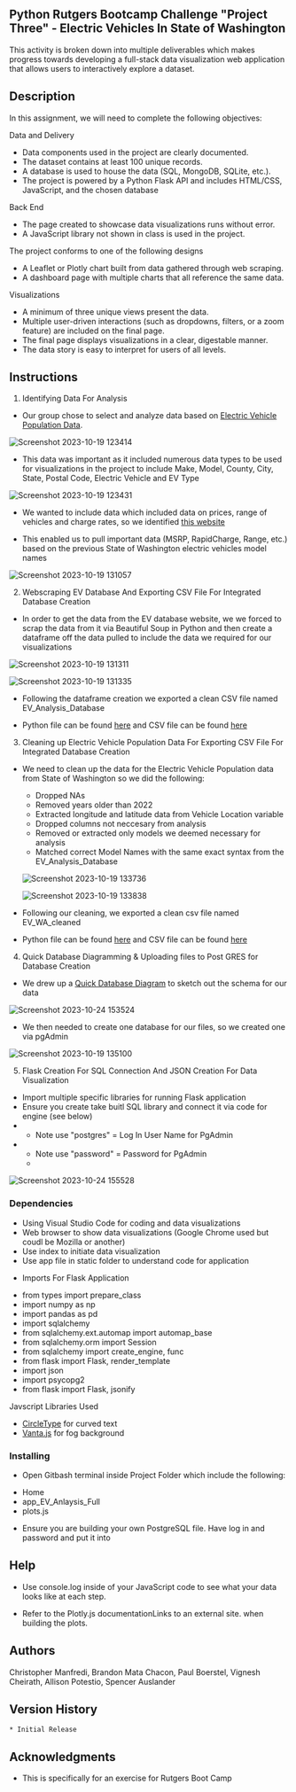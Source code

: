 ## Python Rutgers Bootcamp Challenge "Project Three"  - Electric Vehicles In State of Washington

This activity is broken down into multiple deliverables which makes progress towards developing a full-stack data visualization web application that allows users to interactively explore a dataset.

## Description

In this assignment, we will need to complete the following objectives: 

Data and Delivery 

* Data components used in the project are clearly documented. 
* The dataset contains at least 100 unique records. 
* A database is used to house the data (SQL, MongoDB, SQLite, etc.). 
* The project is powered by a Python Flask API and includes HTML/CSS, JavaScript, and the chosen database
  
Back End 

* The page created to showcase data visualizations runs without error. 
* A JavaScript library not shown in class is used in the project. 

The project conforms to one of the following designs

* A Leaflet or Plotly chart built from data gathered through web scraping.
* A dashboard page with multiple charts that all reference the same data.
  
Visualizations 

* A minimum of three unique views present the data. 
* Multiple user-driven interactions (such as dropdowns, filters, or a zoom feature) are included on the final page. 
* The final page displays visualizations in a clear, digestable manner. 
* The data story is easy to interpret for users of all levels.
  
## Instructions

1. Identifying Data For Analysis

* Our group chose to select and analyze data based on  [Electric Vehicle Population Data](https://data.wa.gov/Transportation/Electric-Vehicle-Population-Data/f6w7-q2d2).

![Screenshot 2023-10-19 123414](https://github.com/Connextstrategy/Electric-Vehicles-In-Washington-State/assets/18508699/85ac7034-ca05-4c0e-b3b7-2077f3790f5a)

* This data was important as it included numerous data types to be used for visualizations in the project to include Make, Model, County, City, State, Postal Code, Electric Vehicle and EV Type

![Screenshot 2023-10-19 123431](https://github.com/Connextstrategy/Electric-Vehicles-In-Washington-State/assets/18508699/065bfd2e-dbe4-4ede-9714-98fa7e8ebbd5)

* We wanted to include data which included data on prices, range of vehicles and charge rates, so we identified [this website](https://ev-database.org)

* This enabled us to pull important data (MSRP, RapidCharge, Range, etc.) based on the previous State of Washington electric vehicles model names

![Screenshot 2023-10-19 131057](https://github.com/Connextstrategy/Electric-Vehicles-In-Washington-State/assets/18508699/6b216ab6-7fb5-427f-a708-a64aff0ad184)

2. Webscraping EV Database And Exporting CSV File For Integrated Database Creation

* In order to get the data from the EV database website, we we forced to scrap the data from it via Beautiful Soup in Python and then create a dataframe off the data pulled to include the data we required for our visualizations

![Screenshot 2023-10-19 131311](https://github.com/Connextstrategy/Electric-Vehicles-In-Washington-State/assets/18508699/5fb9a08c-af9e-4228-9beb-a6b92c03e307)

![Screenshot 2023-10-19 131335](https://github.com/Connextstrategy/Electric-Vehicles-In-Washington-State/assets/18508699/052b1b48-3723-4f9b-9fb8-6b6e37d1c597)

* Following the dataframe creation we exported a clean CSV file named EV_Analysis_Database
  
* Python file can be found [here](https://github.com/Connextstrategy/Electric-Vehicles-In-Washington-State/tree/main/python_files) and CSV file can be found [here](https://github.com/Connextstrategy/Electric-Vehicles-In-Washington-State/tree/main/cleaned_csv_files)
  
3. Cleaning up Electric Vehicle Population Data For Exporting CSV File For Integrated Database Creation

* We need to clean up the data for the Electric Vehicle Population data from State of Washington so we did the following:
  - Dropped NAs
  - Removed years older than 2022
  - Extracted longitude and latitude data from Vehicle Location variable
  - Dropped columns not neccesary from analysis
  - Removed or extracted only models we deemed necessary for analysis
  - Matched correct Model Names with the same exact syntax from the EV_Analysis_Database
 
  ![Screenshot 2023-10-19 133736](https://github.com/Connextstrategy/Electric-Vehicles-In-Washington-State/assets/18508699/6eae65c5-3353-497c-a92f-e934a5652fab)

  ![Screenshot 2023-10-19 133838](https://github.com/Connextstrategy/Electric-Vehicles-In-Washington-State/assets/18508699/43769b4a-f19d-4f4b-9cdc-c22a9a1082e7)

* Following our cleaning, we exported a clean csv file named EV_WA_cleaned
  
* Python file can be found [here](https://github.com/Connextstrategy/Electric-Vehicles-In-Washington-State/tree/main/python_files) and CSV file can be found [here](https://github.com/Connextstrategy/Electric-Vehicles-In-Washington-State/tree/main/cleaned_csv_files)

4. Quick Database Diagramming & Uploading files to Post GRES for Database Creation

 * We drew up a [Quick Database Diagram](https://app.quickdatabasediagrams.com/#/) to sketch out the schema for our data

![Screenshot 2023-10-24 153524](https://github.com/Connextstrategy/Electric-Vehicles-In-Washington-State/assets/18508699/696d1456-2cb1-4110-a8e7-984c8e28e06f)

 * We then needed to create one database for our files, so we created one via pgAdmin

![Screenshot 2023-10-19 135100](https://github.com/Connextstrategy/Electric-Vehicles-In-Washington-State/assets/18508699/eabe8e75-e891-4282-a512-96934521664d)

5. Flask Creation For SQL Connection And JSON Creation For Data Visualization

* Import multiple specific libraries for running Flask application
* Ensure you create take buitl SQL library and connect it via code for engine (see below)
* * Note use "postgres" = Log In User Name for PgAdmin
* * Note use "password" = Password for PgAdmin
  * 
![Screenshot 2023-10-24 155528](https://github.com/Connextstrategy/Electric-Vehicles-In-Washington-State/assets/18508699/2f0bdc32-9f2c-4596-bb88-acac2129219a)


### Dependencies

* Using Visual Studio Code for coding and data visualizations
* Web browser to show data visualizations (Google Chrome used but coudl be Mozilla or another)
* Use index to initiate data visualization
* Use app file in static folder to understand code for application
  
- Imports For Flask Application 
* from types import prepare_class
* import numpy as np
* import pandas as pd
* import sqlalchemy
* from sqlalchemy.ext.automap import automap_base
* from sqlalchemy.orm import Session
* from sqlalchemy import create_engine, func
* from flask import Flask, render_template
* import json
* import psycopg2
* from flask import Flask, jsonify

Javscript Libraries Used
* [CircleType](https://circletype.labwire.ca/) for curved text
* [Vanta.js](https://www.vantajs.com/?effect=fog) for fog background

### Installing

* Open Gitbash terminal inside Project Folder which include the following:
- Home
- app_EV_Anlaysis_Full
- plots.js

* Ensure you are building your own PostgreSQL file. Have log in and password and put it into 

## Help

* Use console.log inside of your JavaScript code to see what your data looks like at each step.

* Refer to the Plotly.js documentationLinks to an external site. when building the plots.

## Authors

Christopher Manfredi, Brandon Mata Chacon, Paul Boerstel, Vignesh Cheirath, Allison Potestio, Spencer Auslander

## Version History

    * Initial Release

## Acknowledgments

* This is specifically for an exercise for Rutgers Boot Camp 
